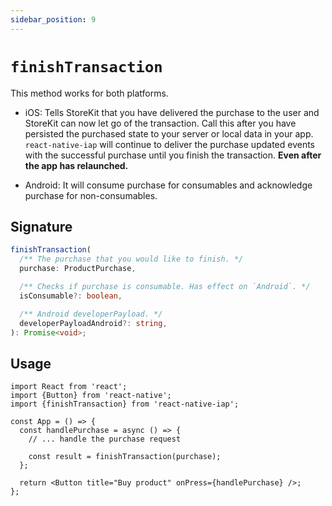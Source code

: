 ```yaml
---
sidebar_position: 9
---
```


# `finishTransaction`

This method works for both platforms.

- iOS:
  Tells StoreKit that you have delivered the purchase to the user and StoreKit can now let go of the transaction.
  Call this after you have persisted the purchased state to your server or local data in your app.
  `react-native-iap` will continue to deliver the purchase updated events with the successful purchase until you finish the transaction. **Even after the app has relaunched.**

- Android:
  It will consume purchase for consumables and acknowledge purchase for non-consumables.

## Signature

```ts
finishTransaction(
  /** The purchase that you would like to finish. */
  purchase: ProductPurchase,

  /** Checks if purchase is consumable. Has effect on `Android`. */
  isConsumable?: boolean,

  /** Android developerPayload. */
  developerPayloadAndroid?: string,
): Promise<void>;
```

## Usage

```tsx
import React from 'react';
import {Button} from 'react-native';
import {finishTransaction} from 'react-native-iap';

const App = () => {
  const handlePurchase = async () => {
    // ... handle the purchase request

    const result = finishTransaction(purchase);
  };

  return <Button title="Buy product" onPress={handlePurchase} />;
};
```

